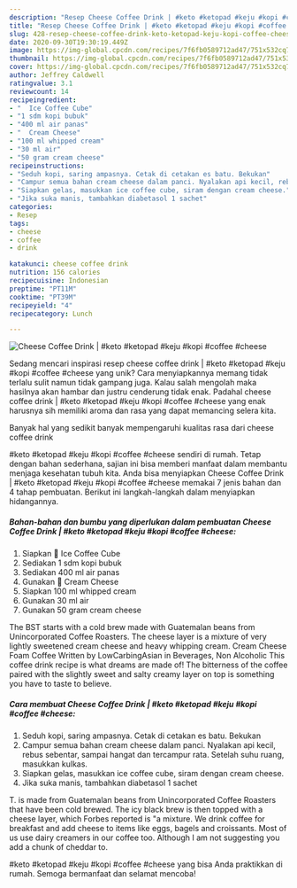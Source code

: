 ```yaml
---
description: "Resep Cheese Coffee Drink | #keto #ketopad #keju #kopi #coffee #cheese Anti Gagal"
title: "Resep Cheese Coffee Drink | #keto #ketopad #keju #kopi #coffee #cheese Anti Gagal"
slug: 428-resep-cheese-coffee-drink-keto-ketopad-keju-kopi-coffee-cheese-anti-gagal
date: 2020-09-30T19:30:19.449Z
image: https://img-global.cpcdn.com/recipes/7f6fb0589712ad47/751x532cq70/cheese-coffee-drink-keto-ketopad-keju-kopi-coffee-cheese-foto-resep-utama.jpg
thumbnail: https://img-global.cpcdn.com/recipes/7f6fb0589712ad47/751x532cq70/cheese-coffee-drink-keto-ketopad-keju-kopi-coffee-cheese-foto-resep-utama.jpg
cover: https://img-global.cpcdn.com/recipes/7f6fb0589712ad47/751x532cq70/cheese-coffee-drink-keto-ketopad-keju-kopi-coffee-cheese-foto-resep-utama.jpg
author: Jeffrey Caldwell
ratingvalue: 3.1
reviewcount: 14
recipeingredient:
- "  Ice Coffee Cube"
- "1 sdm kopi bubuk"
- "400 ml air panas"
- "  Cream Cheese"
- "100 ml whipped cream"
- "30 ml air"
- "50 gram cream cheese"
recipeinstructions:
- "Seduh kopi, saring ampasnya. Cetak di cetakan es batu. Bekukan"
- "Campur semua bahan cream cheese dalam panci. Nyalakan api kecil, rebus sebentar, sampai hangat dan tercampur rata. Setelah suhu ruang, masukkan kulkas."
- "Siapkan gelas, masukkan ice coffee cube, siram dengan cream cheese."
- "Jika suka manis, tambahkan diabetasol 1 sachet"
categories:
- Resep
tags:
- cheese
- coffee
- drink

katakunci: cheese coffee drink 
nutrition: 156 calories
recipecuisine: Indonesian
preptime: "PT11M"
cooktime: "PT39M"
recipeyield: "4"
recipecategory: Lunch

---
```



![Cheese Coffee Drink | #keto #ketopad #keju #kopi #coffee #cheese](https://img-global.cpcdn.com/recipes/7f6fb0589712ad47/751x532cq70/cheese-coffee-drink-keto-ketopad-keju-kopi-coffee-cheese-foto-resep-utama.jpg)

Sedang mencari inspirasi resep cheese coffee drink | #keto #ketopad #keju #kopi #coffee #cheese yang unik? Cara menyiapkannya memang tidak terlalu sulit namun tidak gampang juga. Kalau salah mengolah maka hasilnya akan hambar dan justru cenderung tidak enak. Padahal cheese coffee drink | #keto #ketopad #keju #kopi #coffee #cheese yang enak harusnya sih memiliki aroma dan rasa yang dapat memancing selera kita.

Banyak hal yang sedikit banyak mempengaruhi kualitas rasa dari cheese coffee drink 

 #keto #ketopad #keju #kopi #coffee #cheese sendiri di rumah. Tetap dengan bahan sederhana, sajian ini bisa memberi manfaat dalam membantu menjaga kesehatan tubuh kita. Anda bisa menyiapkan Cheese Coffee Drink | #keto #ketopad #keju #kopi #coffee #cheese memakai 7 jenis bahan dan 4 tahap pembuatan. Berikut ini langkah-langkah dalam menyiapkan hidangannya.

<!--inarticleads1-->

##### Bahan-bahan dan bumbu yang diperlukan dalam pembuatan Cheese Coffee Drink | #keto #ketopad #keju #kopi #coffee #cheese:

1. Siapkan  🍃 Ice Coffee Cube
1. Sediakan 1 sdm kopi bubuk
1. Sediakan 400 ml air panas
1. Gunakan  🍃 Cream Cheese
1. Siapkan 100 ml whipped cream
1. Gunakan 30 ml air
1. Gunakan 50 gram cream cheese


The BST starts with a cold brew made with Guatemalan beans from Unincorporated Coffee Roasters. The cheese layer is a mixture of very lightly sweetened cream cheese and heavy whipping cream. Cream Cheese Foam Coffee Written by LowCarbingAsian in Beverages, Non Alcoholic This coffee drink recipe is what dreams are made of! The bitterness of the coffee paired with the slightly sweet and salty creamy layer on top is something you have to taste to believe. 

<!--inarticleads2-->

##### Cara membuat Cheese Coffee Drink | #keto #ketopad #keju #kopi #coffee #cheese:

1. Seduh kopi, saring ampasnya. Cetak di cetakan es batu. Bekukan
1. Campur semua bahan cream cheese dalam panci. Nyalakan api kecil, rebus sebentar, sampai hangat dan tercampur rata. Setelah suhu ruang, masukkan kulkas.
1. Siapkan gelas, masukkan ice coffee cube, siram dengan cream cheese.
1. Jika suka manis, tambahkan diabetasol 1 sachet


T. is made from Guatemalan beans from Unincorporated Coffee Roasters that have been cold brewed. The icy black brew is then topped with a cheese layer, which Forbes reported is &#34;a mixture. We drink coffee for breakfast and add cheese to items like eggs, bagels and croissants. Most of us use dairy creamers in our coffee too. Although I am not suggesting you add a chunk of cheddar to. 

 #keto #ketopad #keju #kopi #coffee #cheese yang bisa Anda praktikkan di rumah. Semoga bermanfaat dan selamat mencoba!
